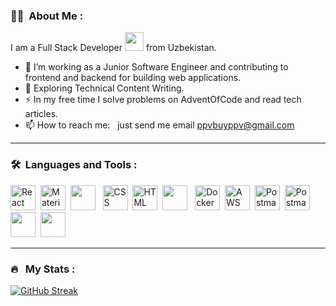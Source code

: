 ### 👨‍💻 &nbsp;About Me :

I am a Full Stack Developer <img src="https://media.giphy.com/media/WUlplcMpOCEmTGBtBW/giphy.gif" width="30"> from Uzbekistan.

- 🔭 I’m working as a Junior Software Engineer and contributing to frontend and backend for building web applications.
- 🌱 Exploring Technical Content Writing.
- ⚡ In my free time I solve problems on AdventOfCode and read tech articles.
- 📫 How to reach me: &nbsp; just send me email ppvbuyppv@gmail.com

---

### 🛠 &nbsp;Languages and Tools :

<p>

<img src="https://www.vectorlogo.zone/logos/reactjs/reactjs-icon.svg" title="React" alt="React" width="40" height="40"/>&nbsp;
<img src="https://www.vectorlogo.zone/logos/postgresql/postgresql-icon.svg" title="Material UI" alt="Material UI" width="40" height="40"/>&nbsp;
<img width="40" height="40" src="https://cdn.jsdelivr.net/gh/devicons/devicon/icons/bootstrap/bootstrap-original.svg" />
&nbsp;
<img src="https://www.vectorlogo.zone/logos/w3_css/w3_css-icon.svg"  title="CSS3" alt="CSS" width="40" height="40"/>&nbsp;
<img src="https://www.vectorlogo.zone/logos/w3_html5/w3_html5-icon.svg" title="HTML5" alt="HTML" width="40" height="40"/>&nbsp;
<img width="40" height="40" src="https://cdn.jsdelivr.net/gh/devicons/devicon/icons/javascript/javascript-original.svg" />
&nbsp;
<img src="https://www.vectorlogo.zone/logos/docker/docker-tile.svg" title="Docker"  alt="Docker" width="40" height="40"/>&nbsp;
<img src="https://www.vectorlogo.zone/logos/djangoproject/djangoproject-icon.svg" title="AWS" alt="AWS" width="40" height="40"/>&nbsp;
<img src="https://www.vectorlogo.zone/logos/getpostman/getpostman-icon.svg" title="Postman"  alt="Postman" width="40" height="40"/>&nbsp;
<img src="https://www.vectorlogo.zone/logos/git-scm/git-scm-icon.svg" title="Postman"  alt="Postman" width="40" height="40"/>&nbsp;
<img width="40" height="40" src="https://cdn.jsdelivr.net/gh/devicons/devicon/icons/python/python-original.svg" />&nbsp;
<img width="40" height="40" src="https://cdn.jsdelivr.net/gh/devicons/devicon/icons/github/github-original.svg" />&nbsp;
        
</p>

---

### 🔥 &nbsp; My Stats :
[![GitHub Streak](https://github-readme-streak-stats.herokuapp.com?user=Abrorxon-abi&hide_border=false&card_width=495)](https://git.io/streak-stats)

<!-- [![Top Langs](https://github-readme-stats.vercel.app/api/top-langs/?username=Abrorxon-abi&layout=compact)](https://github.com/anuraghazra/github-readme-stats) -->

<!-- ---

### ✍️ Blog Posts : 
- [How to Create REST APIs with Java and Spring Boot](https://www.twilio.com/blog/create-rest-apis-java-spring-boot)
- [How to Implement Memoization in React to Improve Performance](https://www.sitepoint.com/implement-memoization-in-react-to-improve-performance/)
- [How to Create an Impressive GitHub Profile README](https://www.sitepoint.com/github-profile-readme/)
   -->

<!-- ### 🔥 &nbsp; My Stats :
[![GitHub Streak](https://github-readme-streak-stats.herokuapp.com?user=Abrorxon-abi&theme=dark&hide_border=true&card_width=495)](https://git.io/streak-stats)

[![Top Langs](https://github-readme-stats.vercel.app/api/top-langs/?username=Abrorxon-abi&layout=compact&theme=vision-friendly-dark)](https://github.com/anuraghazra/github-readme-stats) -->

<!---
Abrorxon-abi/Abrorxon-abi is a ✨ special ✨ repository because its `README.md` (this file) appears on your GitHub profile.
You can click the Preview link to take a look at your changes.
--->
